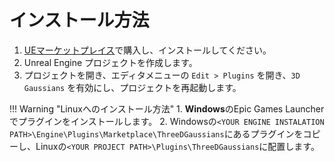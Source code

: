 # インストール方法

1. [UEマーケットプレイス](https://www.fab.com/listings/43088b82-e55a-4ea8-a453-f0774f10d5a2)で購入し、インストールしてください。
2. Unreal Engine プロジェクトを作成します。
3. プロジェクトを開き、エディタメニューの `Edit > Plugins` を開き、`3D Gaussians` を有効にし、プロジェクトを再起動します。

!!! Warning "Linuxへのインストール方法"
    1. **Windows**のEpic Games Launcherでプラグインをインストールします。
    2. Windowsの`<YOUR ENGINE INSTALATION PATH>\Engine\Plugins\Marketplace\ThreeDGaussians`にあるプラグインをコピーし、Linuxの`<YOUR PROJECT PATH>\Plugins\ThreeDGaussians`に配置します。